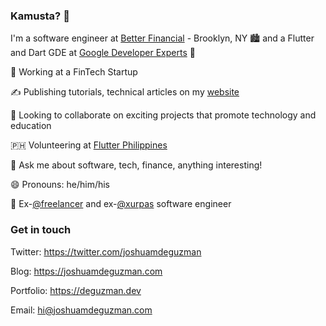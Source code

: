 ### Kamusta? 👋

I'm a software engineer at [Better Financial](https://betterbanking.app) - Brooklyn, NY 🏙️ and a Flutter and Dart GDE at [Google Developer Experts](https://developers.google.com/community/experts/directory/profile/profile-joshua_de_guzman) 💙

📱 Working at a FinTech Startup

✍️ Publishing tutorials, technical articles on my [website](https://joshuamdeguzman.com)

👯 Looking to collaborate on exciting projects that promote technology and education

🇵🇭 Volunteering at [Flutter Philippines](https://flutter.ph)

💬 Ask me about software, tech, finance, anything interesting!

😄 Pronouns: he/him/his

💼 Ex-[@freelancer](https://github.com/freelancer) and ex-[@xurpas](https://xurpas.com) software engineer

### Get in touch

Twitter: https://twitter.com/joshuamdeguzman

Blog: https://joshuamdeguzman.com

Portfolio: https://deguzman.dev

Email: hi@joshuamdeguzman.com
